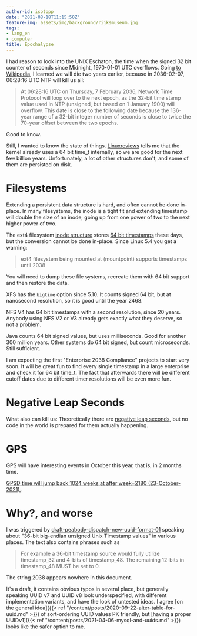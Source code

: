 ```yaml
---
author-id: isotopp
date: "2021-08-18T11:15:50Z"
feature-img: assets/img/background/rijksmuseum.jpg
tags:
- lang_en
- computer
title: Epochalypse
---
```


I had reason to look into the UNIX Eschaton, the time when the signed 32 bit counter of seconds since Midnight, 1970-01-01 UTC overflows. Going [to Wikipedia](https://en.wikipedia.org/wiki/Unix_time#Notable_events_in_Unix_time), I learned we will die two years earlier, because in 2036-02-07, 06:28:16 UTC NTP will kill us all:

> At 06:28:16 UTC on Thursday, 7 February 2036, Network Time Protocol will loop over to the next epoch, as the 32-bit time stamp value used in NTP (unsigned, but based on 1 January 1900) will overflow. This date is close to the following date because the 136-year range of a 32-bit integer number of seconds is close to twice the 70-year offset between the two epochs.

Good to know.

Still, I wanted to know the state of things. [Linuxreviews](https://linuxreviews.org/Year_2038_Timestamp_Problem) tells me that the kernel already uses a 64 bit time_t internally, so we are good for the next few billion years. Unfortunately, a lot of other structures don't, and some of them are persisted on disk.

# Filesystems

Extending a persistent data structure is hard, and often cannot be done in-place. In many filesystems, the inode is a tight fit and extending timestamp will double the size of an inode, going up from one power of two to the next higher power of two.

The ext4 filesystem [inode structure](https://ext4.wiki.kernel.org/index.php/Ext4_Disk_Layout#Inode_Table) stores [64 bit timestamps](https://ext4.wiki.kernel.org/index.php/Ext4_Disk_Layout#Inode_Timestamps) these days, but the conversion cannot be done in-place. Since Linux 5.4 you get a warning:

> ext4 filesystem being mounted at (mountpoint) supports timestamps until 2038

You will need to dump these file systems, recreate them with 64 bit support and then restore the data.

XFS has the `bigtime` option since 5.10. It counts signed 64 bit, but at nanosecond resolution, so it is good until the year 2468.

NFS V4 has 64 bit timestamps with a second resolution, since 20 years. Anybody using NFS V2 or V3 already gets exactly what they deserve, so not a problem.

Java counts 64 bit signed values, but uses milliseconds. Good for another 300 million years. Other systems do 64 bit signed, but count microseconds. Still sufficient.

I am expecting the first "Enterprise 2038 Compliance" projects to start very soon. It will be great fun to find every single timestamp in a large enterprise and check it for 64 bit time_t. The fact that afterwards there will be different cutoff dates due to different timer resolutions will be even more fun.


# Negative Leap Seconds

What also can kill us: Theoretically there are [negative leap seconds](https://www.timeanddate.com/time/negative-leap-second.html), but no code in the world is prepared for them actually happening.

# GPS

GPS will have interesting events in October this year, that is, in 2 months time.

[GPSD time will jump back 1024 weeks at after week=2180 (23-October-2021)
](https://gitlab.com/gpsd/gpsd/-/issues/144).

# Why?, and worse

I was triggered by [draft-peabody-dispatch-new-uuid-format-01](https://datatracker.ietf.org/doc/html/draft-peabody-dispatch-new-uuid-format) speaking about "36-bit big-endian unsigned Unix Timestamp values" in various places. The text also contains phrases such as

> For example a 36-bit timestamp source would fully utilize timestamp_32 and 4-bits of timestamp_48. The remaining 12-bits in timestamp_48 MUST be set to 0.

The string 2038 appears nowhere in this document.

It's a draft, it contains obvious typos in several place, but generally speaking UUID v7 and UUID v8 look underspecified, with different implementation variants, and have the look of untested ideas. I agree [on the general idea]({{< ref "/content/posts/2020-09-22-alter-table-for-uuid.md" >}}) of sort-ordering UUID values PK friendly, but [having a proper UUIDv1]({{< ref "/content/posts/2021-04-06-mysql-and-uuids.md" >}}) looks like the safer option to me.
